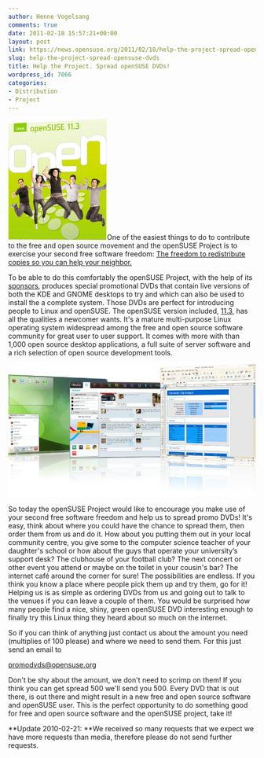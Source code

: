 ```yaml
---
author: Henne Vogelsang
comments: true
date: 2011-02-18 15:57:21+00:00
layout: post
link: https://news.opensuse.org/2011/02/18/help-the-project-spread-opensuse-dvds/
slug: help-the-project-spread-opensuse-dvds
title: Help the Project. Spread openSUSE DVDs!
wordpress_id: 7066
categories:
- Distribution
- Project
---
```


![](/wp-content/uploads/2011/02/promo_dvd.png)One of the easiest things to do to contribute to the free and open source movement and the openSUSE Project is to exercise your second free software freedom: [The freedom to redistribute copies so you can help your neighbor.](http://www.gnu.org/philosophy/free-sw.html)

To be able to do this comfortably the openSUSE Project, with the help of its [sponsors](http://en.opensuse.org/Sponsors), produces special promotional DVDs that contain live versions of both the KDE and GNOME desktops to try and which can also be used to install the a complete system. Those DVDs are perfect for introducing people to Linux and openSUSE. The openSUSE version included, [11.3](http://en.opensuse.org/Portal:11.3), has all the qualities a newcomer wants. It's a mature multi-purpose Linux operating system widespread among the free and open source software community for great user to user support. It comes with more with than 1,000 open source desktop applications, a full suite of server software and a rich selection of open source development tools.

![](/wp-content/uploads/2010/09/explore1.png)

So today the openSUSE Project would like to encourage you make use of your second free software freedom and help us to spread promo DVDs! It's easy, think about where you could have the chance to spread them, then order them from us and do it. How about you putting them out in your local community centre, you give some to the computer science teacher of your daughter's school or how about the guys that operate your university’s support desk? The clubhouse of your football club? The next concert or other event you attend or maybe on the toilet in your cousin's bar? The internet café around the corner for sure! The possibilities are endless. If you think you know a place where people pick them up and try them, go for it! Helping us is as simple as ordering DVDs from us and going out to talk to the venues if you can leave a couple of them. You would be surprised how many people find a nice, shiny, green openSUSE DVD interesting enough to finally try this Linux thing they heard about so much on the internet.

So if you can think of anything just contact us about the amount you need (multiplies of 100 please) and where we need to send them. For this just send an email to


[promodvds@opensuse.org](mailto:promodvds@opensuse.org)


Don't be shy about the amount, we don't need to scrimp on them! If you think you can get spread 500 we'll send you 500. Every DVD that is out there, is out there and might result in a new free and open source software and openSUSE user. This is the perfect opportunity to do something good for free and open source software and the openSUSE project, take it!

**Update 2010-02-21: **We received so many requests that we expect we have more requests than media, therefore please do not send further requests.
